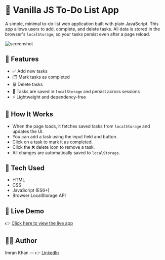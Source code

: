 # 📝 Vanilla JS To-Do List App

A simple, minimal to-do list web application built with plain JavaScript. This app allows users to add, complete, and delete tasks. All data is stored in the browser's `localStorage`, so your tasks persist even after a page reload.

![screenshot](https://via.placeholder.com/800x400?text=To-Do+App+Screenshot)

## 🚀 Features

-   ✅ Add new tasks
-   🗂 Mark tasks as completed
-   🗑 Delete tasks
-   💾 Tasks are saved in `localStorage` and persist across sessions
-   ⚡ Lightweight and dependency-free

## 🔧 How It Works

-   When the page loads, it fetches saved tasks from `localStorage` and updates the UI.
-   You can add a task using the input field and button.
-   Click on a task to mark it as completed.
-   Click the ❌ delete icon to remove a task.
-   All changes are automatically saved to `localStorage`.

## 🧠 Tech Used

-   HTML
-   CSS
-   JavaScript (ES6+)
-   Browser LocalStorage API

## 🚀 Live Demo

👉 [Click here to view the live app](https://vanilla-js-todo-list-app-sandy.vercel.app/)

## 👨‍💻 Author

Imran Khan — 👉 [LinkedIn](https://www.linkedin.com/in/wp-imran/)
